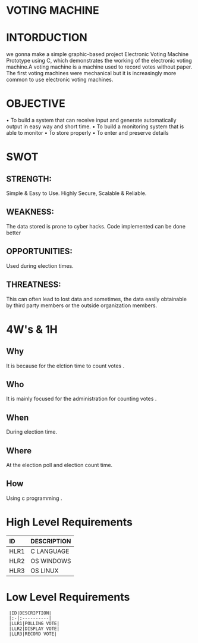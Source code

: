 # VOTING MACHINE
# INTORDUCTION
we gonna make a simple graphic-based project Electronic Voting Machine Prototype using C, which demonstrates the working of the electronic voting machine.A voting machine is a machine used to record votes without paper. The first voting machines were mechanical but it is increasingly more common to use electronic voting machines.

# OBJECTIVE
• To build a system that can receive input and generate automatically output in easy way and short time.
•	To build a monitoring system that is able to monitor
•	To store properly
•	To enter and preserve details

# SWOT
## STRENGTH:
Simple & Easy to Use.
Highly Secure, Scalable & Reliable.
## WEAKNESS:
The data stored is prone to cyber hacks.
Code implemented can be done better 
## OPPORTUNITIES:
 Used during election times.
## THREATNESS:
  This can often lead to lost data and sometimes, the data easily obtainable by third party members or the outside organization members.


# 4W's & 1H
## Why
It is because for the elction time to count votes . 
## Who
It is mainly focused for the administration for counting votes .
## When
During election time.
## Where
At the election poll and election count  time. 
## How
Using c programming .


# High Level Requirements
   |ID|DESCRIPTION|
   |:-|:----------|
   |HLR1|C LANGUAGE|
   |HLR2|OS WINDOWS|
   |HLR3|OS LINUX|

# Low Level Requirements
     |ID|DESCRIPTION|
     |:-|:----------|
     |LLR1|POLLING VOTE|
     |LLR2|DISPLAY VOTE|
     |LLR3|RECORD VOTE|


